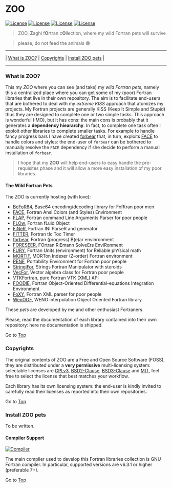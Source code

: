 <a name="top"></a>

# ZOO

[![License](https://img.shields.io/badge/license-GNU%20GeneraL%20Public%20License%20v3,%20GPLv3-blue.svg)]()
[![License](https://img.shields.io/badge/license-BSD2-red.svg)]()
[![License](https://img.shields.io/badge/license-BSD3-red.svg)]()
[![License](https://img.shields.io/badge/license-MIT-red.svg)]()

> ZOO, **Z**aghi f**O**rtran c**O**llection, where my wild Fortran pets will survive

> please, do not feed the animals :smile:

---

| [What is ZOO?](#what-is-zoo) | [Copyrights](#copyrights) | [Install ZOO pets](#install_zoo_pets) |

---

### What is ZOO?

This my *ZOO* where you can see (and take) my *wild Fortran pets*, namely this a centralized place where you can get some of my (poor) Fortran libraries that live in their own repository. The aim is to facilitate end-users that are bothered to deal with my *extreme KISS* approach that atomizes my projects. My Fortran projects are generally KISS (Keep It Simple and Stupid) thus they are designed to complete one or two simple tasks. This approach is wonderful (IMO), but it has cons: the main cons is probably that it generates a **dependency hieararchy**. In fact, to complete one task often I exploit other libraries to complete smaller tasks. For example to handle fancy progress bars I have created [forbear](https://github.com/szaghi/forbear) that, in turn, exploits [FACE](https://github.com/szaghi/FACE) to handle colors and styles: the end-user of `forbear` can be bothered to manually resolve the `FACE` dependency if she decide to perform a manual installation of `forbear`.

> I hope that my **ZOO** will help end-users to easy handle the pre-requisites phase and it will allow a more easy installation of my poor libraries.

#### The Wild Fortran Pets

The ZOO is currently hosting (with love):

+ [BeFoR64](https://github.com/szaghi/BeFoR64), Base64 encoding/decoding library for FoRtran poor men
+ [FACE](https://github.com/szaghi/FACE), Fortran Ansi Colors (and Styles) Environment
+ [FLAP](https://github.com/szaghi/FLAP), Fortran command Line Arguments Parser for poor people
+ [FLOw](https://github.com/szaghi/FLOw), Fortran fLuid Object
+ [FiNeR](https://github.com/szaghi/FiNeR), Fortran INI ParseR and generator
+ [FITTER](https://github.com/szaghi/FITTER), Fortran tIc Toc Timer
+ [forbear](https://github.com/szaghi/forbear), Fortran (progress) B(e)ar envinronment
+ [FORESEER](https://github.com/szaghi/FORESEER), FOrtran RiEmann SolveErs EnviRonment
+ [FURY](https://github.com/szaghi/FURY), Fortran Units (environment) for Reliable phYsical math
+ [MORTIF](https://github.com/szaghi/MORTIF), MORTon Indexer (Z-order) Fortran environment
+ [PENF](https://github.com/szaghi/PENF), Portability Environment for Fortran poor people
+ [StringiFor](https://github.com/szaghi/StringiFor), Strings Fortran Manipulator with steroids
+ [VecFor](https://github.com/szaghi/VecFor), Vector algebra class for Fortran poor people
+ [VTKFortran](https://github.com/szaghi/VTKFortran), pure Fortran VTK (XML) API
+ [FOODIE](https://github.com/Fortran-FOSS-Programmers/FOODIE), Fortran Object-Oriented Differential-equations Integration Environment
+ [FoXY](https://github.com/Fortran-FOSS-Programmers/FoXy), Fortran XML parser for poor people
+ [WenOOF](https://github.com/Fortran-FOSS-Programmers/WenOOF), WENO interpolation Object Oriented Fortran library

These *pets* are developed by me and other enthusiast Fortraners.

Please, read the documentation of each library contained into their own repository: here no documentation is shipped.

Go to [Top](#top)

### Copyrights

The original contents of ZOO are a Free and Open Source Software (FOSS), they are distributed under a **very permissive** multi-licensing system: selectable licenses are [GPLv3](http://www.gnu.org/licenses/gpl-3.0.html), [BSD2-Clause](http://opensource.org/licenses/BSD-2-Clause), [BSD3-Clause](http://opensource.org/licenses/BSD-3-Clause) and [MIT](http://opensource.org/licenses/MIT), feel free to select the license that best matches your workflow.

Each library has its own licensing system: the end-user is kindly invited to carefully read their licenses as reported into their own repositories.

Go to [Top](#top)

### Install ZOO pets

To be written.

#### Compiler Support

[![Compiler](https://img.shields.io/badge/GNU-v6.3.1+-brightgreen.svg)]()

The main compiler used to develop this Fortran libraries collection is GNU Fortran compiler. In particular, supported versions are v6.3.1 or higher (preferable 7+).

Go to [Top](#top)
